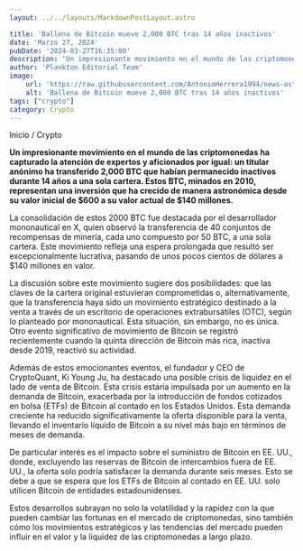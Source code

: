 ```yaml
---
layout: ../../layouts/MarkdownPostLayout.astro

title: 'Ballena de Bitcoin mueve 2,000 BTC tras 14 años inactivos'
date: 'Marzo 27, 2024'
pubDate: '2024-03-27T16:35:00'
description: 'Un impresionante movimiento en el mundo de las criptomonedas ha capturado la atención de expertos y aficionados por igual'
author: 'Plankton Editorial Team'
image:
    url: 'https://raw.githubusercontent.com/AntonioHerrera1994/news-astro/master/src/assets/crypto/crypto39.webp'
    alt: 'Ballena de Bitcoin mueve 2,000 BTC tras 14 años inactivos'
tags: ["crypto"]
category: Crypto
---
```


<span><a href="/" style="text-decoration:none;color:#0F1416">Inicio</a> / <a href="/crypto" style="text-decoration:none;color:#0F1416">Crypto</a></span>


<p style="font-weight: bold;">Un impresionante movimiento en el mundo de las criptomonedas ha capturado la atención de expertos y aficionados por igual: un titular anónimo ha transferido 2,000 BTC que habían permanecido inactivos durante 14 años a una sola cartera. Estos BTC, minados en 2010, representan una inversión que ha crecido de manera astronómica desde su valor inicial de $600 a su valor actual de $140 millones.</p>

La consolidación de estos 2000 BTC fue destacada por el desarrollador mononautical en X, quien observó la transferencia de 40 conjuntos de recompensas de minería, cada uno compuesto por 50 BTC, a una sola cartera. Este movimiento refleja una espera prolongada que resultó ser excepcionalmente lucrativa, pasando de unos pocos cientos de dólares a $140 millones en valor.

La discusión sobre este movimiento sugiere dos posibilidades: que las claves de la cartera original estuvieran comprometidas o, alternativamente, que la transferencia haya sido un movimiento estratégico destinado a la venta a través de un escritorio de operaciones extrabursátiles (OTC), según lo planteado por mononautical. Esta situación, sin embargo, no es única. Otro evento significativo de movimiento de Bitcoin se registró recientemente cuando la quinta dirección de Bitcoin más rica, inactiva desde 2019, reactivó su actividad.

Además de estos emocionantes eventos, el fundador y CEO de CryptoQuant, Ki Young Ju, ha destacado una posible crisis de liquidez en el lado de venta de Bitcoin. Esta crisis estaría impulsada por un aumento en la demanda de Bitcoin, exacerbada por la introducción de fondos cotizados en bolsa (ETFs) de Bitcoin al contado en los Estados Unidos. Esta demanda creciente ha reducido significativamente la oferta disponible para la venta, llevando el inventario líquido de Bitcoin a su nivel más bajo en términos de meses de demanda.

De particular interés es el impacto sobre el suministro de Bitcoin en EE. UU., donde, excluyendo las reservas de Bitcoin de intercambios fuera de EE. UU., la oferta solo podría satisfacer la demanda durante seis meses. Esto se debe a que se espera que los ETFs de Bitcoin al contado en EE. UU. solo utilicen Bitcoin de entidades estadounidenses.

Estos desarrollos subrayan no solo la volatilidad y la rapidez con la que pueden cambiar las fortunas en el mercado de criptomonedas, sino también cómo los movimientos estratégicos y las tendencias del mercado pueden influir en el valor y la liquidez de las criptomonedas a largo plazo.
